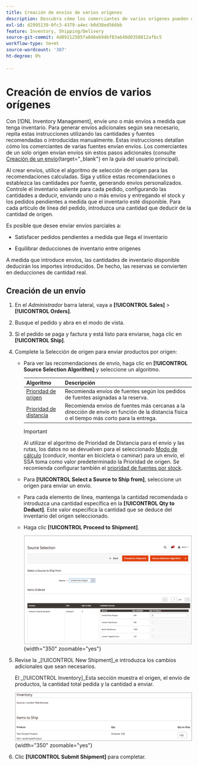 ```yaml
---
title: Creación de envíos de varios orígenes
description: Descubra cómo los comerciantes de varios orígenes pueden crear y enviar envíos.
exl-id: d2995139-0fc3-4379-a4ec-b0d38ed566bb
feature: Inventory, Shipping/Delivery
source-git-commit: 4d89212585fa846eb94bf83a640d0358812afbc5
workflow-type: tm+mt
source-wordcount: '387'
ht-degree: 0%

---
```


# Creación de envíos de varios orígenes

Con [!DNL Inventory Management], envíe uno o más envíos a medida que tenga inventario. Para generar envíos adicionales según sea necesario, repita estas instrucciones utilizando las cantidades y fuentes recomendadas o introducidas manualmente. Estas instrucciones detallan cómo los comerciantes de varias fuentes envían envíos. Los comerciantes de un solo origen envían envíos sin estos pasos adicionales (consulte [Creación de un envío](../stores-purchase/shipments.md#create-a-shipment){target="_blank"} en la guía del usuario principal).

Al crear envíos, utilice el algoritmo de selección de origen para las recomendaciones calculadas. Siga y utilice estas recomendaciones o establezca las cantidades por fuente, generando envíos personalizados. Controle el inventario saliente para cada pedido, configurando las cantidades a deducir, enviando uno o más envíos y entregando el stock y los pedidos pendientes a medida que el inventario esté disponible. Para cada artículo de línea del pedido, introduzca una cantidad que deducir de la cantidad de origen.

Es posible que desee enviar envíos parciales a:

- Satisfacer pedidos pendientes a medida que llega el inventario

- Equilibrar deducciones de inventario entre orígenes

A medida que introduce envíos, las cantidades de inventario disponible deducirán los importes introducidos. De hecho, las reservas se convierten en deducciones de cantidad real.

## Creación de un envío

1. En el _Administrador_ barra lateral, vaya a **[!UICONTROL Sales]** > **[!UICONTROL Orders]**.

1. Busque el pedido y abra en el modo de vista.

1. Si el pedido se paga y factura y está listo para enviarse, haga clic en **[!UICONTROL Ship]**.

1. Complete la Selección de origen para enviar productos por origen:

   - Para ver las recomendaciones de envío, haga clic en **[!UICONTROL Source Selection Algorithm]** y seleccione un algoritmo.

     | Algoritmo | Descripción |
     |--|--|
     | [Prioridad de origen](source-priority-algorithm.md) | Recomienda envíos de fuentes según los pedidos de fuentes asignadas a la reserva. |
     | [Prioridad de distancia](distance-priority-algorithm.md) | Recomienda envíos de fuentes más cercanas a la dirección de envío en función de la distancia física o el tiempo más corto para la entrega. |

     >[!IMPORTANT]
     >
     >Al utilizar el algoritmo de Prioridad de Distancia para el envío y las rutas, los datos no se devuelven para el seleccionado [Modo de cálculo](distance-priority-algorithm.md) (conducir, montar en bicicleta o caminar) para un envío, el SSA toma como valor predeterminado la Prioridad de origen. Se recomienda configurar también el [prioridad de fuentes por stock](stocks-prioritize-sources.md).


   - Para  **[!UICONTROL Select a Source to Ship from]**, seleccione un origen para enviar un envío.

   - Para cada elemento de línea, mantenga la cantidad recomendada o introduzca una cantidad específica en la **[!UICONTROL Qty to Deduct]**. Este valor especifica la cantidad que se deduce del inventario del origen seleccionado.

   - Haga clic **[!UICONTROL Proceed to Shipment]**.

     ![Seleccione un origen e introduzca una cantidad](assets/shipment-adobe-shipping-sources.png){width="350" zoomable="yes"}

1. Revise la _[!UICONTROL New Shipment]_e introduzca los cambios adicionales que sean necesarios.

   El _[!UICONTROL Inventory]_Esta sección muestra el origen, el envío de productos, la cantidad total pedida y la cantidad a enviar.

   ![Detalles de inventario del envío, por ejemplo, envío parcial](assets/inventory-shipment-details.png){width="350" zoomable="yes"}

1. Clic **[!UICONTROL Submit Shipment]** para completar.
